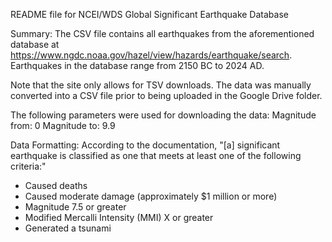 README file for NCEI/WDS Global Significant Earthquake Database

Summary:
The CSV file contains all earthquakes from the aforementioned database at
https://www.ngdc.noaa.gov/hazel/view/hazards/earthquake/search. Earthquakes
in the database range from 2150 BC to 2024 AD.

Note that the site only allows for TSV downloads. The data was manually
converted into a CSV file prior to being uploaded in the Google Drive folder.

The following parameters were used for downloading the data:
Magnitude from:     0
Magnitude to:       9.9

Data Formatting:
According to the documentation, "[a] significant earthquake is classified as
one that meets at least one of the following criteria:"

- Caused deaths
- Caused moderate damage (approximately $1 million or more)
- Magnitude 7.5 or greater
- Modified Mercalli Intensity (MMI) X or greater
- Generated a tsunami

